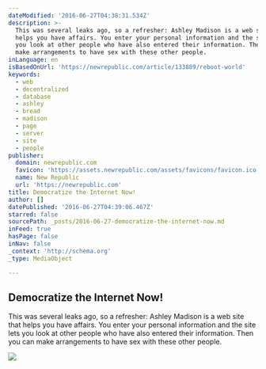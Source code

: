 ```yaml
---
dateModified: '2016-06-27T04:38:31.534Z'
description: >-
  This was several leaks ago, so a refresher: Ashley Madison is a web site that
  helps you have affairs. You enter your personal information and the site lets
  you look at other people who have also entered their information. Then you can
  make arrangements to have sex with these other people.
inLanguage: en
isBasedOnUrl: 'https://newrepublic.com/article/133889/reboot-world'
keywords:
  - web
  - decentralized
  - database
  - ashley
  - bread
  - madison
  - page
  - server
  - site
  - people
publisher:
  domain: newrepublic.com
  favicon: 'https://assets.newrepublic.com/assets/favicons/favicon.ico'
  name: New Republic
  url: 'https://newrepublic.com'
title: Democratize the Internet Now!
author: []
datePublished: '2016-06-27T04:39:06.467Z'
starred: false
sourcePath: _posts/2016-06-27-democratize-the-internet-now.md
inFeed: true
hasPage: false
inNav: false
_context: 'http://schema.org'
_type: MediaObject

---
```

<article style=""><h1>Democratize the Internet Now!</h1><p>This was several leaks ago, so a refresher: Ashley Madison is a web site that helps you have affairs. You enter your personal information and the site lets you look at other people who have also entered their information. Then you can make arrangements to have sex with these other people.</p><img src="https://images.newrepublic.com/eef57baadf9c463964bc6656497feb5138b7c48e.jpeg?w=1109&amp;h=577&amp;crop=faces&amp;fit=crop&amp;fm=jpg" /></article>